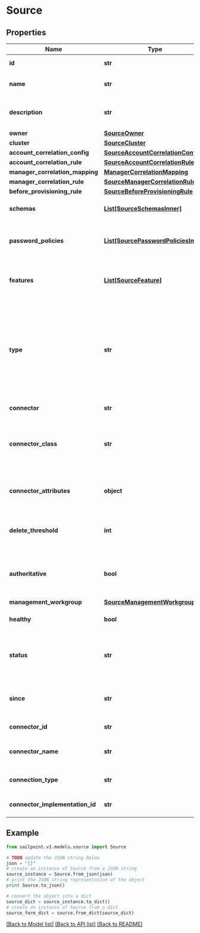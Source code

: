 # Source


## Properties
Name | Type | Description | Notes
------------ | ------------- | ------------- | -------------
**id** | **str** | the id of the Source | [optional] [readonly] 
**name** | **str** | Human-readable name of the source | 
**description** | **str** | Human-readable description of the source | [optional] 
**owner** | [**SourceOwner**](SourceOwner.md) |  | 
**cluster** | [**SourceCluster**](SourceCluster.md) |  | [optional] 
**account_correlation_config** | [**SourceAccountCorrelationConfig**](SourceAccountCorrelationConfig.md) |  | [optional] 
**account_correlation_rule** | [**SourceAccountCorrelationRule**](SourceAccountCorrelationRule.md) |  | [optional] 
**manager_correlation_mapping** | [**ManagerCorrelationMapping**](ManagerCorrelationMapping.md) |  | [optional] 
**manager_correlation_rule** | [**SourceManagerCorrelationRule**](SourceManagerCorrelationRule.md) |  | [optional] 
**before_provisioning_rule** | [**SourceBeforeProvisioningRule**](SourceBeforeProvisioningRule.md) |  | [optional] 
**schemas** | [**List[SourceSchemasInner]**](SourceSchemasInner.md) | List of references to Schema objects | [optional] 
**password_policies** | [**List[SourcePasswordPoliciesInner]**](SourcePasswordPoliciesInner.md) | List of references to the associated PasswordPolicy objects. | [optional] 
**features** | [**List[SourceFeature]**](SourceFeature.md) | Optional features that can be supported by a source. | [optional] 
**type** | **str** | Specifies the type of system being managed e.g. Active Directory, Workday, etc.. If you are creating a Delimited File source, you must set the &#x60;provisionasCsv&#x60; query parameter to &#x60;true&#x60;.  | [optional] 
**connector** | **str** | Connector script name. | 
**connector_class** | **str** | The fully qualified name of the Java class that implements the connector interface. | [optional] 
**connector_attributes** | **object** | Connector specific configuration; will differ from type to type. | [optional] 
**delete_threshold** | **int** | Number from 0 to 100 that specifies when to skip the delete phase. | [optional] 
**authoritative** | **bool** | When true indicates the source is referenced by an IdentityProfile. | [optional] [default to False]
**management_workgroup** | [**SourceManagementWorkgroup**](SourceManagementWorkgroup.md) |  | [optional] 
**healthy** | **bool** | When true indicates a healthy source | [optional] [default to False]
**status** | **str** | A status identifier, giving specific information on why a source is healthy or not | [optional] 
**since** | **str** | Timestamp showing when a source health check was last performed | [optional] 
**connector_id** | **str** | The id of connector | [optional] 
**connector_name** | **str** | The name of the connector that was chosen on source creation | [optional] 
**connection_type** | **str** | The type of connection (direct or file) | [optional] 
**connector_implementation_id** | **str** | The connector implementation id | [optional] 

## Example

```python
from sailpoint.v3.models.source import Source

# TODO update the JSON string below
json = "{}"
# create an instance of Source from a JSON string
source_instance = Source.from_json(json)
# print the JSON string representation of the object
print Source.to_json()

# convert the object into a dict
source_dict = source_instance.to_dict()
# create an instance of Source from a dict
source_form_dict = source.from_dict(source_dict)
```
[[Back to Model list]](../README.md#documentation-for-models) [[Back to API list]](../README.md#documentation-for-api-endpoints) [[Back to README]](../README.md)


